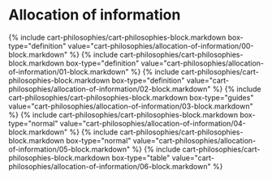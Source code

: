 <div data-role="collapsible" data-inset="false" onclick="refreshClick()">
	<h1 id="cart-collapsible-div">Allocation of information</h1>

<div class="cart-philosophies-wrapper">
{% include cart-philosophies/cart-philosophies-block.markdown box-type="definition" value="cart-philosophies/allocation-of-information/00-block.markdown" %}
{% include cart-philosophies/cart-philosophies-block.markdown box-type="definition" value="cart-philosophies/allocation-of-information/01-block.markdown" %}
{% include cart-philosophies/cart-philosophies-block.markdown box-type="definition" value="cart-philosophies/allocation-of-information/02-block.markdown" %}
{% include cart-philosophies/cart-philosophies-block.markdown box-type="guides" value="cart-philosophies/allocation-of-information/03-block.markdown" %}
{% include cart-philosophies/cart-philosophies-block.markdown box-type="normal" value="cart-philosophies/allocation-of-information/04-block.markdown" %}
{% include cart-philosophies/cart-philosophies-block.markdown box-type="normal" value="cart-philosophies/allocation-of-information/05-block.markdown" %}
{% include cart-philosophies/cart-philosophies-block.markdown box-type="table" value="cart-philosophies/allocation-of-information/06-block.markdown" %}
</div>

</div>